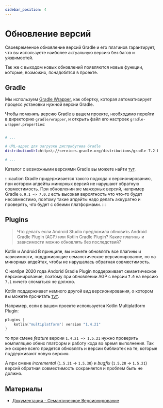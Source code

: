 ```yaml
---
sidebar_position: 4
---
```


# Обновление версий

Своевременное обновление версий Gradle и его плагинов гарантирует, что вы используете наиболее актуальную версию без багов и уязвимостей. 

Так же с выходом новых обновлений появляются новые функции, которые, возможно, понадобятся в проекте.

## Gradle

Мы используем [Gradle Wrapper](/learning/gradle/gradle-wrapper), как обертку, которая автоматизирует процесс установки нужной версии Gradle.

Чтобы поменять версию Gradle в вашем проекте, необходимо перейти в директорию `gradle/wrapper`, и открыть файл его настроек `gradle-wrapper.properties`:

```bash

# ...

# URL-адрес для загрузки дистрибутива Gradle
distributionUrl=https\://services.gradle.org/distributions/gradle-7.2-bin.zip

# ...

```

Каталог с возможными версиями Gradle вы можете найти [тут](https://services.gradle.org/distributions/).

:::caution
Gradle придерживается такого подхода к версионированию, при котором апдейты минорных версий не нарушают обратную совместимость.
При обновлении же мажорных версий, например Gradle `6.9.1 ~> 7.0.2`
есть высокая вероятность что что-то будет несовместимо, поэтому такие апдейты надо делать аккуратно и проверять, что будет с обеими платформами.
:::

## Plugins

> Что делать если Android Studio предложила обновить Android Gradle Plugin (AGP) или Kotlin Gradle Plugin?
> Какие плагины и зависимости можно обновлять без последствий? 

Kotlin и Android 
В принципе, вы можете обновлять все плагины и зависимости, поддрживющие семанстическое версионирование, но на минорных апдейтах, чтобы не нарушалась обратная совместимость. 

С ноября 2020 года Andorid Gradle Plugin поддерживает семантическое версионирование, поэтому при обновлении AGP с версии `7.0` на версию `7.1` ничего сломаться не должно.

Kotlin поддерживает немного другой вид версионирования, о котором вы можете прочитать [тут](https://kotlinlang.org/docs/releases.html). 

Например, если в вашем проекте используется Kotlin Multiplatform Plugin:

```kotlin
plugins {
    kotlin("multiplatform") version "1.4.21"
}
```

то при смене *feature* версии `1.4.21 ~> 1.5.21` нужно проверить компиляцию обеих платформ и работу кода во время выполнения. Так же скорее всего придется обновлять и версии библиотек на те, которые поддерживают новую версию.

А при смене *incremental* (`1.5.21` -> `1.5.30`) и *bugfix* (`1.5.20` -> `1.5.21`) версий обратная совместимость сохраняется и проблем быть не должно. 

## Материалы

- [Документация - Семантическое Версионирование](https://semver.org)

